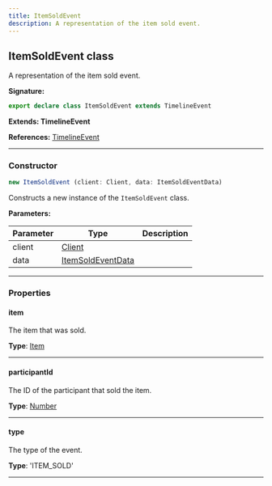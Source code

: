 ```yaml
---
title: ItemSoldEvent
description: A representation of the item sold event.
---
```


## ItemSoldEvent class

A representation of the item sold event.

**Signature:**

```ts
export declare class ItemSoldEvent extends TimelineEvent 
```

**Extends: TimelineEvent**

**References:** [TimelineEvent](/api/TimelineEvent.md)

---

### Constructor

```ts
new ItemSoldEvent (client: Client, data: ItemSoldEventData)
```

Constructs a new instance of the `ItemSoldEvent` class.

**Parameters:**

| Parameter | Type | Description |
| --------- | ---- | ----------- |
| client | [Client](/api/Client.md) |  |
| data | [ItemSoldEventData](/api/ItemSoldEventData.md) |  |
---

### Properties

#### item

The item that was sold.



**Type**: [Item](/api/Item.md)

---

#### participantId

The ID of the participant that sold the item.



**Type**: [Number](https://developer.mozilla.org/en-US/docs/Web/JavaScript/Reference/Global_Objects/Number)

---

#### type

The type of the event.



**Type**: 'ITEM_SOLD'

---

